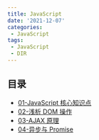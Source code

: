 ```yaml
---
title: JavaScript
date: '2021-12-07'
categories:
 - JavaScript
tags:
 - JavaScript
 - DIR
---
```


## 目录

- [01-JavaScript 核心知识点](./01.md)
- [02-浅析 DOM 操作](./02.md)
- [03-AJAX 原理](./03.md)
- [04-异步与 Promise](./04.md)

